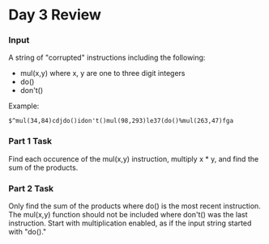 # Day 3 Review

### Input
A string of "corrupted" instructions including the following:
- mul(x,y) where x, y are one to three digit integers
- do()
- don't()

Example:

`$^mul(34,84)cdjdo()idon't()mul(98,293)le37(do()%mul(263,47)fga`

### Part 1 Task
Find each occurence of the mul(x,y) instruction, multiply x * y, and find the sum of the products.

### Part 2 Task
Only find the sum of the products where do() is the most recent instruction. The mul(x,y) function should not be included where don't() was the last instruction. Start with multiplication enabled, as if the input string started with "do()."
